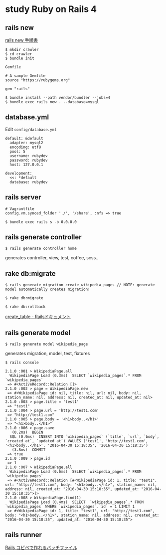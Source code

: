 # study Ruby on Rails 4

## rails new

[rails new 手順書](http://qiita.com/youcune/items/312178c54c65f3ab4d42)

```
$ mkdir crawler
$ cd crawler
$ bundle init
```

`Gemfile`

```
# A sample Gemfile
source "https://rubygems.org"

gem "rails"
```

```
$ bundle install --path vendor/bundler --jobs=4
$ bundle exec rails new . --database=mysql
```

## database.yml

Edit `config/database.yml`

```
default: &default
  adapter: mysql2
  encoding: utf8
  pool: 5
  username: rubydev
  password: rubydev
  host: 127.0.0.1

development:
  <<: *default
  database: rubydev
```

## rails server

```
# Vagrantfile
config.vm.synced_folder './', '/share', :nfs => true
```

```
$ bundle exec rails s -b 0.0.0.0
```

## rails generate controller

```
$ rails generate controller home
```

generates controller, view, test, coffee, scss..

## rake db:migrate

```
$ rails generate migration create_wikipedia_pages // NOTE: generate model automatically creates migration!
```

```
$ rake db:migrate
```

```
$ rake db:rollback
```

[create_table - Railsドキュメント](http://railsdoc.com/references/create_table)

## rails generate model

```
$ rails generate model wikipedia_page
```

generates migration, model, test, fixtures

```
$ rails console
```

```
2.1.0 :001 > WikipediaPage.all
  WikipediaPage Load (0.3ms)  SELECT `wikipedia_pages`.* FROM `wikipedia_pages`
 => #<ActiveRecord::Relation []> 
2.1.0 :002 > page = WikipediaPage.new
 => #<WikipediaPage id: nil, title: nil, url: nil, body: nil, station_name: nil, address: nil, created_at: nil, updated_at: nil> 
2.1.0 :003 > page.title = 'test1'
 => "test1" 
2.1.0 :004 > page.url = 'http://test1.com'
 => "http://test1.com" 
2.1.0 :005 > page.body = '<h1>body..</h1>'
 => "<h1>body..</h1>" 
2.1.0 :006 > page.save
   (0.2ms)  BEGIN
  SQL (0.9ms)  INSERT INTO `wikipedia_pages` (`title`, `url`, `body`, `created_at`, `updated_at`) VALUES ('test1', 'http://test1.com', '<h1>body..</h1>', '2016-04-30 15:18:35', '2016-04-30 15:18:35')
   (3.8ms)  COMMIT
 => true 
2.1.0 :009 > page.id
 => 1 
2.1.0 :007 > WikipediaPage.all
  WikipediaPage Load (0.6ms)  SELECT `wikipedia_pages`.* FROM `wikipedia_pages`
 => #<ActiveRecord::Relation [#<WikipediaPage id: 1, title: "test1", url: "http://test1.com", body: "<h1>body..</h1>", station_name: nil, address: nil, created_at: "2016-04-30 15:18:35", updated_at: "2016-04-30 15:18:35">]> 
2.1.0 :008 > WikipediaPage.find(1)
  WikipediaPage Load (0.4ms)  SELECT  `wikipedia_pages`.* FROM `wikipedia_pages` WHERE `wikipedia_pages`.`id` = 1 LIMIT 1
 => #<WikipediaPage id: 1, title: "test1", url: "http://test1.com", body: "<h1>body..</h1>", station_name: nil, address: nil, created_at: "2016-04-30 15:18:35", updated_at: "2016-04-30 15:18:35"> 
```

## rails runner

[Rails コピペで作れるバッチファイル](http://qiita.com/Kaki_Shoichi/items/9f641bc030991c94d5e7)

